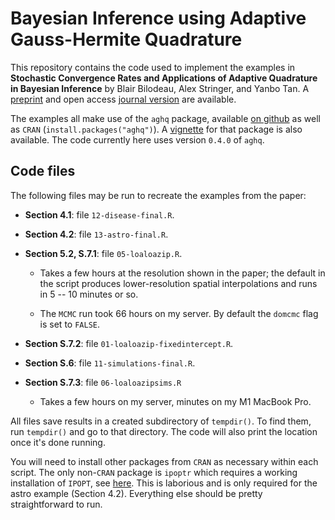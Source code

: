 # Bayesian Inference using Adaptive Gauss-Hermite Quadrature

This repository contains the code used to implement the examples in **Stochastic Convergence Rates and Applications of Adaptive Quadrature in Bayesian Inference** by Blair Bilodeau, Alex Stringer, and Yanbo Tan. A [preprint](https://arxiv.org/abs/2102.06801) and open access [journal version](https://www.tandfonline.com/doi/full/10.1080/01621459.2022.2141635) are available.

The examples all make use of the `aghq` package, available [on github](https://github.com/awstringer1/aghq) as well as `CRAN` (`install.packages("aghq")`). A [vignette](https://arxiv.org/abs/2101.04468) for that package is also available. The code currently here uses version `0.4.0` of `aghq`.

## Code files

The following files may be run to recreate the examples from the paper:

- **Section 4.1**: file `12-disease-final.R`.

- **Section 4.2**: file `13-astro-final.R`.

- **Section 5.2, S.7.1**: file `05-loaloazip.R`. 
  - Takes a few hours at the resolution shown in the paper; the default in the script
  produces lower-resolution spatial interpolations and runs in 5 -- 10 minutes or so.
  
  - The `MCMC` run took 66 hours on my server. By default the `domcmc` flag is set
  to `FALSE`.
  
- **Section S.7.2**: file `01-loaloazip-fixedintercept.R`.

- **Section S.6**: file `11-simulations-final.R`.

- **Section S.7.3**: file `06-loaloazipsims.R`
  - Takes a few hours on my server, minutes on my M1 MacBook Pro.

All files save results in a created subdirectory of `tempdir()`. To find them,
run `tempdir()` and go to that directory. The code will also print the location
once it's done running.

You will need to install other packages from `CRAN` as necessary within each script.
The only non-`CRAN` package is `ipoptr` which requires a working installation of
`IPOPT`, see [here](https://coin-or.github.io/Ipopt/INSTALL.html). This is laborious
and is only required for the astro example (Section 4.2). Everything else should
be pretty straightforward to run.
